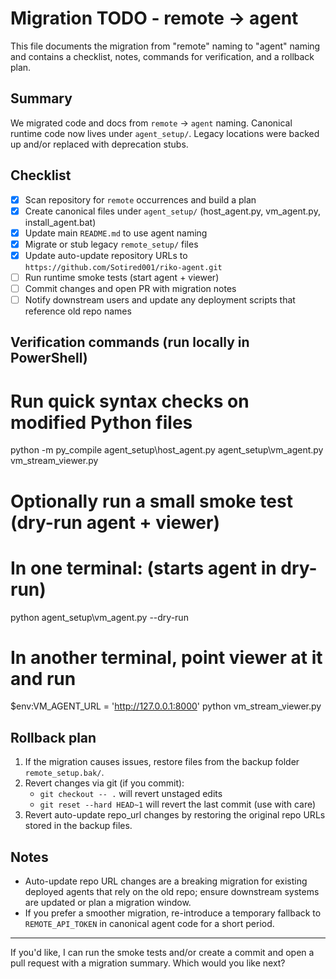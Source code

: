 # Migration TODO - remote → agent

This file documents the migration from "remote" naming to "agent" naming and contains a checklist, notes, commands for verification, and a rollback plan.

## Summary
We migrated code and docs from `remote` → `agent` naming. Canonical runtime code now lives under `agent_setup/`. Legacy locations were backed up and/or replaced with deprecation stubs.

## Checklist
- [x] Scan repository for `remote` occurrences and build a plan
- [x] Create canonical files under `agent_setup/` (host_agent.py, vm_agent.py, install_agent.bat)
- [x] Update main `README.md` to use agent naming
- [x] Migrate or stub legacy `remote_setup/` files
- [x] Update auto-update repository URLs to `https://github.com/Sotired001/riko-agent.git`
- [ ] Run runtime smoke tests (start agent + viewer)
- [ ] Commit changes and open PR with migration notes
- [ ] Notify downstream users and update any deployment scripts that reference old repo names

## Verification commands (run locally in PowerShell)
# Run quick syntax checks on modified Python files
python -m py_compile agent_setup\host_agent.py agent_setup\vm_agent.py vm_stream_viewer.py

# Optionally run a small smoke test (dry-run agent + viewer)
# In one terminal: (starts agent in dry-run)
python agent_setup\vm_agent.py --dry-run

# In another terminal, point viewer at it and run
$env:VM_AGENT_URL = 'http://127.0.0.1:8000'
python vm_stream_viewer.py

## Rollback plan
1. If the migration causes issues, restore files from the backup folder `remote_setup.bak/`.
2. Revert changes via git (if you commit):
   - `git checkout -- .` will revert unstaged edits
   - `git reset --hard HEAD~1` will revert the last commit (use with care)
3. Revert auto-update repo_url changes by restoring the original repo URLs stored in the backup files.

## Notes
- Auto-update repo URL changes are a breaking migration for existing deployed agents that rely on the old repo; ensure downstream systems are updated or plan a migration window.
- If you prefer a smoother migration, re-introduce a temporary fallback to `REMOTE_API_TOKEN` in canonical agent code for a short period.

---

If you'd like, I can run the smoke tests and/or create a commit and open a pull request with a migration summary. Which would you like next?